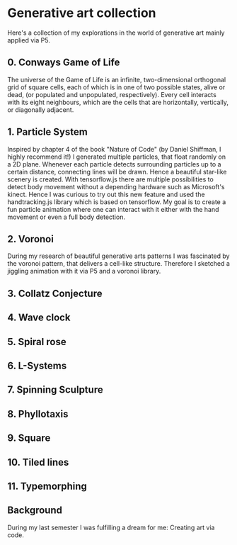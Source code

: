 # Generative art collection
Here's a collection of my explorations in the world of generative art mainly applied via P5. 

## 0. Conways Game of Life
The universe of the Game of Life is an infinite, two-dimensional orthogonal grid of square cells, each of which is in one of two possible states, alive or dead, (or populated and unpopulated, respectively). Every cell interacts with its eight neighbours, which are the cells that are horizontally, vertically, or diagonally adjacent.
## 1. Particle System
Inspired by chapter 4 of the book "Nature of Code" (by Daniel Shiffman, I highly recommend it!) I generated multiple particles, that float randomly on a 2D plane. Whenever each particle detects surrounding particles up to a certain distance, connecting lines will be drawn. Hence a beautiful star-like scenery is created. With tensorflow.js there are multiple possibilities to detect body movement without a depending hardware such as Microsoft's kinect. Hence I was curious to try out this new feature and used the handtracking.js library which is based on tensorflow. My goal is to create a fun particle animation where one can interact with it either with the hand movement or even a full body detection.
## 2. Voronoi
During my research of beautiful generative arts patterns I was fascinated by the voronoi pattern, that delivers a cell-like structure. Therefore I sketched a jiggling animation with it via P5 and a voronoi library.
## 3. Collatz Conjecture

## 4. Wave clock

## 5. Spiral rose

## 6. L-Systems

## 7. Spinning Sculpture

## 8. Phyllotaxis

## 9. Square

## 10. Tiled lines

## 11. Typemorphing


## Background
During my last semester I was fulfilling a dream for me: Creating art via code. 
